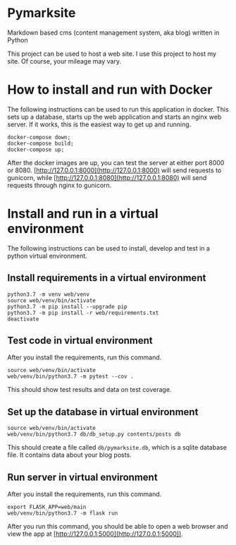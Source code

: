 # Pymarksite
Markdown based cms (content management system, aka blog) written in Python

This project can be used to host a web site. I use this project to host my site. Of course, your mileage may vary.

# How to install and run with Docker

The following instructions can be used to run this application in docker. This sets up a database, starts up the web application and starts an nginx web server. If it works, this is the easiest way to get up and running.

```
docker-compose down;
docker-compose build;
docker-compose up;
```

After the docker images are up, you can test the server at either port 8000 or 8080. [http://127.0.0.1:8000](http://127.0.0.1:8000) will send requests to gunicorn, while [http://127.0.0.1:8080](http://127.0.0.1:8080) will send requests through nginx to gunicorn.


# Install and run in a virtual environment

The following instructions can be used to install, develop and test in a python virtual environment.

## Install requirements in a virtual environment

```
python3.7 -m venv web/venv
source web/venv/bin/activate
python3.7 -m pip install --upgrade pip
python3.7 -m pip install -r web/requirements.txt
deactivate
```

## Test code in virtual environment
After you install the requirements, run this command.

```
source web/venv/bin/activate
web/venv/bin/python3.7 -m pytest --cov .
```

This should show test results and data on test coverage.

## Set up the database in virtual environment
```
source web/venv/bin/activate
web/venv/bin/python3.7 db/db_setup.py contents/posts db
```

This should create a file called `db/pymarksite.db`, which is a sqlite database file. It contains data about your blog posts.

## Run server in virtual environment
After you install the requirements, run this command.

```
export FLASK_APP=web/main
web/venv/bin/python3.7 -m flask run
```

After you run this command, you should be able to open a web browser and view the app at [http://127.0.0.1:5000](http://127.0.0.1:5000]).
